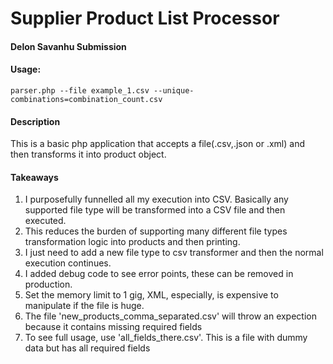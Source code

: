 # Supplier Product List Processor

#### Delon Savanhu Submission
#### Usage:
`parser.php --file example_1.csv --unique-combinations=combination_count.csv`

#### Description
This is a basic php application that accepts a file(.csv,.json or .xml) and then transforms it into product object.

#### Takeaways
1. I purposefully funnelled all my execution into CSV. Basically any supported file type will be transformed into a CSV file and then executed.
2. This reduces the burden of supporting many different file types transformation logic into products and then printing.
3. I just need to add a new file type to csv transformer and then the normal execution continues.
4. I added debug code to see error points, these can be removed in production.
5. Set the memory limit to 1 gig, XML, especially, is expensive to manipulate if the file is huge.  
6. The file 'new_products_comma_separated.csv' will throw an expection because it contains missing required fields
7. To see full usage, use 'all_fields_there.csv'. This is a file with dummy data but has all required fields